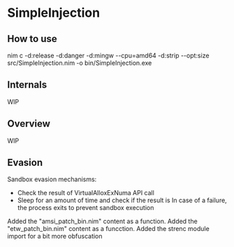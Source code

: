 # SimpleInjection


## How to use

nim c -d:release -d:danger -d:mingw --cpu=amd64 -d:strip --opt:size src/SimpleInjection.nim -o bin/SimpleInjection.exe


## Internals
WIP

## Overview
WIP

## Evasion
Sandbox evasion mechanisms:
* Check the result of VirtualAlloxExNuma API call
* Sleep for an amount of time and check if the result is 
In case of a failure, the process exits to prevent sandbox execution

Added the "amsi_patch_bin.nim" content as a function.
Added the "etw_patch_bin.nim" content as a funcction.
Added the strenc module import for a bit more obfuscation
